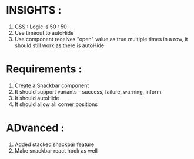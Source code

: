 
# INSIGHTS :

1. CSS : Logic is 50 : 50
2. Use timeout to autoHide
3. Use component receives "open" value as true multiple times in a row, it should still work as there is autoHide


# Requirements :

1. Create a Snackbar component
2. It should support variants - success, failure, warning, inform
3. It should autoHide
4. It should allow all corner positions


# ADvanced :

1. Added stacked snackbar feature
2. Make snackbar react hook as well